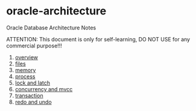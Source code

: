 # oracle-architecture

Oracle Database Architecture Notes

ATTENTION: This document is only for self-learning, DO NOT USE for any commercial purpose!!!

1. [overview](01-overview.md)
2. [files](02-files.md)
3. [memory](03-memory.md)
4. [process](04-process.md)
5. [lock and latch](05-lock_and_latch.md)
6. [concurrency and mvcc](06-concurrency_and_mvcc.md)
7. [transaction](07-transaction.md)
8. [redo and undo](08-redo_and_undo.md)